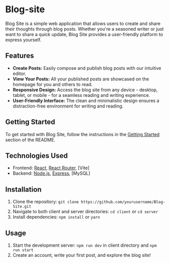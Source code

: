 # Blog-site

Blog Site is a simple web application that allows users to create and share their thoughts through blog posts. Whether you're a seasoned writer or just want to share a quick update, Blog Site provides a user-friendly platform to express yourself.

## Features

- **Create Posts:** Easily compose and publish blog posts with our intuitive editor.
- **View Your Posts:** All your published posts are showcased on the homepage for you and others to read.
- **Responsive Design:** Access the blog site from any device - desktop, tablet, or mobile - for a seamless reading and writing experience.
- **User-Friendly Interface:** The clean and minimalistic design ensures a distraction-free environment for writing and reading.

## Getting Started

To get started with Blog Site, follow the instructions in the [Getting Started](#getting-started) section of the README.

## Technologies Used

- Frontend: [React](https://reactjs.org/), [React Router](https://reactrouter.com/), [Vite]
- Backend: [Node.js](https://nodejs.org/), [Express](https://expressjs.com/), [MySQL]

## Installation

1. Clone the repository: `git clone https://github.com/yourusername/Blog-Site.git`
2. Navigate to both client and server directories: `cd client` or `cd server`
3. Install dependencies: `npm install` or `yarn`

## Usage

1. Start the development server: `npm run dev` in client directory and `npm run start`
3. Create an account, write your first post, and explore the blog site!
